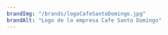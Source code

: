 ```yaml
---
brandImg: "/brands/logoCafeSantoDomingo.jpg"
brandAlt: "Logo de la empresa Cafe Santo Domingo"
---
```

